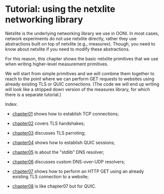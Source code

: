 # Tutorial: using the netxlite networking library

Netxlite is the underlying networking library we use in OONI. In
most cases, network experiments do not use netxlite directly, rather
they use abstractions built on top of netxlite (e.g., measurex).
Though, you need to know about netxlite if you need to modify
these abstractions.

For this reason, this chapter shows the basic netxlite primitives
that we use when writing higher-level measurement primitives.

We will start from simple primitives and we will combine them
together to reach to the point where we can perform GET requests
to websites using already existing TLS or QUIC connections. (The code
we will end up writing will look like a stripped down version of
the measurex library, for which there is a separate tutorial.)

Index:

- [chapter01](chapter01) shows how to establish TCP connections;

- [chapter02](chapter02) covers TLS handshakes;

- [chapter03](chapter03) discusses TLS parroting;

- [chapter04](chapter04) shows how to establish QUIC sessions;

- [chapter05](chapter05) is about the "stdlib" DNS resolver;

- [chapter06](chapter06) discusses custom DNS-over-UDP resolvers;

- [chapter07](chapter07) shows how to perform an HTTP GET
using an already existing TLS connection to a website;

- [chapter08](chapter08) is like chapter07 but for QUIC.
